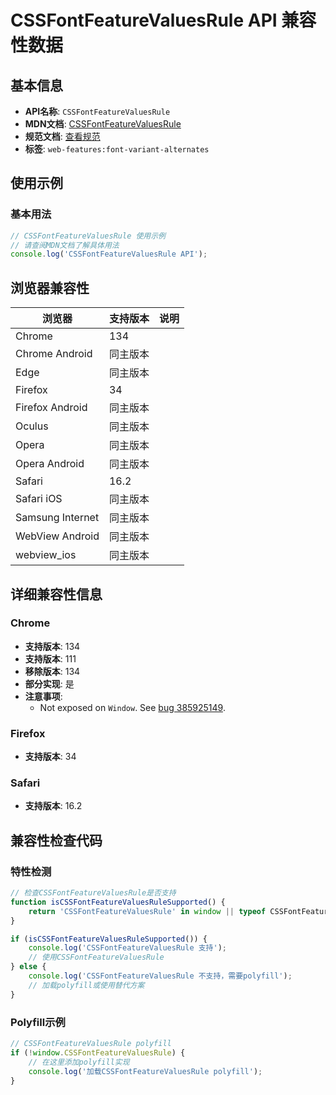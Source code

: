 # CSSFontFeatureValuesRule API 兼容性数据

## 基本信息

- **API名称**: `CSSFontFeatureValuesRule`
- **MDN文档**: [CSSFontFeatureValuesRule](https://developer.mozilla.org/docs/Web/API/CSSFontFeatureValuesRule)
- **规范文档**: [查看规范](https://drafts.csswg.org/css-fonts/#cssfontfeaturevaluesrule)
- **标签**: `web-features:font-variant-alternates`

## 使用示例

### 基本用法

```javascript
// CSSFontFeatureValuesRule 使用示例
// 请查阅MDN文档了解具体用法
console.log('CSSFontFeatureValuesRule API');
```

## 浏览器兼容性

| 浏览器 | 支持版本 | 说明 |
|--------|----------|------|
| Chrome | 134 |  |
| Chrome Android | 同主版本 |  |
| Edge | 同主版本 |  |
| Firefox | 34 |  |
| Firefox Android | 同主版本 |  |
| Oculus | 同主版本 |  |
| Opera | 同主版本 |  |
| Opera Android | 同主版本 |  |
| Safari | 16.2 |  |
| Safari iOS | 同主版本 |  |
| Samsung Internet | 同主版本 |  |
| WebView Android | 同主版本 |  |
| webview_ios | 同主版本 |  |

## 详细兼容性信息

### Chrome

- **支持版本**: 134
- **支持版本**: 111
- **移除版本**: 134
- **部分实现**: 是
- **注意事项**:
  - Not exposed on `Window`. See [bug 385925149](https://crbug.com/385925149).

### Firefox

- **支持版本**: 34

### Safari

- **支持版本**: 16.2

## 兼容性检查代码

### 特性检测

```javascript
// 检查CSSFontFeatureValuesRule是否支持
function isCSSFontFeatureValuesRuleSupported() {
    return 'CSSFontFeatureValuesRule' in window || typeof CSSFontFeatureValuesRule !== 'undefined';
}

if (isCSSFontFeatureValuesRuleSupported()) {
    console.log('CSSFontFeatureValuesRule 支持');
    // 使用CSSFontFeatureValuesRule
} else {
    console.log('CSSFontFeatureValuesRule 不支持，需要polyfill');
    // 加载polyfill或使用替代方案
}
```

### Polyfill示例

```javascript
// CSSFontFeatureValuesRule polyfill
if (!window.CSSFontFeatureValuesRule) {
    // 在这里添加polyfill实现
    console.log('加载CSSFontFeatureValuesRule polyfill');
}
```

